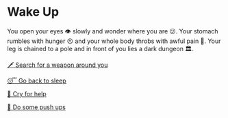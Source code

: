 # Wake Up

You open your eyes 👁️ slowly and wonder where you are 😕. Your stomach rumbles with hunger 😣 and your whole body throbs with awful pain 🤕. Your leg is chained to a pole and in front of you lies a dark dungeon 🏛️.

[🗡️ Search for a weapon around you](../3/3.md)

[😴 Go back to sleep](0-B.md)

[📢 Cry for help](0-C.md)

[💪 Do some push ups](0-D.md)